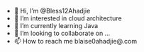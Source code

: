 - 👋 Hi, I’m @Bless12Ahadjie
- 👀 I’m interested in cloud architecture
- 🌱 I’m currently learning Java
- 💞️ I’m looking to collaborate on ...
- 📫 How to reach me blaise0ahadjie@.com

<!---
Bless12Ahadjie/Bless12Ahadjie is a ✨ special ✨ repository because its `README.md` (this file) appears on your GitHub profile.
You can click the Preview link to take a look at your changes.
--->
